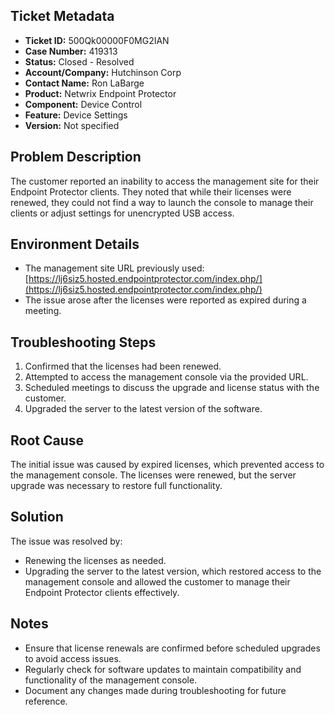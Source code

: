 ## Ticket Metadata
- **Ticket ID:** 500Qk00000F0MG2IAN
- **Case Number:** 419313
- **Status:** Closed - Resolved
- **Account/Company:** Hutchinson Corp
- **Contact Name:** Ron LaBarge
- **Product:** Netwrix Endpoint Protector
- **Component:** Device Control
- **Feature:** Device Settings
- **Version:** Not specified

## Problem Description
The customer reported an inability to access the management site for their Endpoint Protector clients. They noted that while their licenses were renewed, they could not find a way to launch the console to manage their clients or adjust settings for unencrypted USB access.

## Environment Details
- The management site URL previously used: [https://lj6siz5.hosted.endpointprotector.com/index.php/](https://lj6siz5.hosted.endpointprotector.com/index.php/)
- The issue arose after the licenses were reported as expired during a meeting.

## Troubleshooting Steps
1. Confirmed that the licenses had been renewed.
2. Attempted to access the management console via the provided URL.
3. Scheduled meetings to discuss the upgrade and license status with the customer.
4. Upgraded the server to the latest version of the software.

## Root Cause
The initial issue was caused by expired licenses, which prevented access to the management console. The licenses were renewed, but the server upgrade was necessary to restore full functionality.

## Solution
The issue was resolved by:
- Renewing the licenses as needed.
- Upgrading the server to the latest version, which restored access to the management console and allowed the customer to manage their Endpoint Protector clients effectively.

## Notes
- Ensure that license renewals are confirmed before scheduled upgrades to avoid access issues.
- Regularly check for software updates to maintain compatibility and functionality of the management console.
- Document any changes made during troubleshooting for future reference.